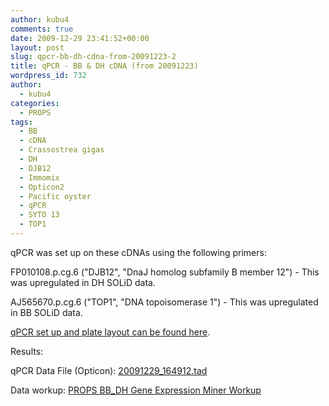 ```yaml
---
author: kubu4
comments: true
date: 2009-12-29 23:41:52+00:00
layout: post
slug: qpcr-bb-dh-cdna-from-20091223-2
title: qPCR - BB & DH cDNA (from 20091223)
wordpress_id: 732
author:
  - kubu4
categories:
  - PROPS
tags:
  - BB
  - cDNA
  - Crassostrea gigas
  - DH
  - DJB12
  - Immomix
  - Opticon2
  - Pacific oyster
  - qPCR
  - SYTO 13
  - TOP1
---
```


qPCR was set up on these cDNAs using the following primers:

FP010108.p.cg.6 ("DJB12", "DnaJ homolog subfamily B member 12") - This was upregulated in DH SOLiD data.

AJ565670.p.cg.6 ("TOP1", "DNA topoisomerase 1") - This was upregulated in BB SOLiD data.

[qPCR set up and plate layout can be found here](https://eagle.fish.washington.edu/Arabidopsis/Notebook%20Workup%20Files/20091229-02.jpg).

Results:

qPCR Data File (Opticon): [20091229_164912.tad](https://eagle.fish.washington.edu/Arabidopsis/qPCR/Opticon/20091229_164912.tad)

Data workup: [PROPS BB_DH Gene Expression Miner Workup](httpss://docs.google.com/spreadsheet/ccc?key=0AmS_90rPaQMzdHNfWS1oUHUxNFNwci1zcmhhWjhzZnc&usp=sharing)
